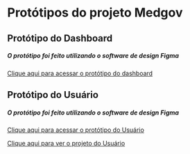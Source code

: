 # Protótipos do projeto Medgov


## Protótipo do Dashboard
##### O protótipo foi feito utilizando o software de design Figma

[Clique aqui para acessar o protótipo do dashboard](https://www.figma.com/proto/3l35w5JtYDXycZQURZfeQR/Trabalho-MedGov?node-id=1%3A373&scaling=min-zoom&page-id=0%3A1&starting-point-node-id=1%3A373)

## Protótipo do Usuário
##### O protótipo foi feito utilizando o software de design Figma

[Clique aqui para acessar o protótipo do Usuário](https://www.figma.com/proto/mRoF3Oo9Cq8ve7ZMBb4JcC/Medicamentos?node-id=0%3A1&scaling=min-zoom&page-id=0%3A1&starting-point-node-id=27%3A1304)

[Clique aqui para ver o projeto do Usuário](https://www.figma.com/file/mRoF3Oo9Cq8ve7ZMBb4JcC/Medicamentos?node-id=27%3A1526)